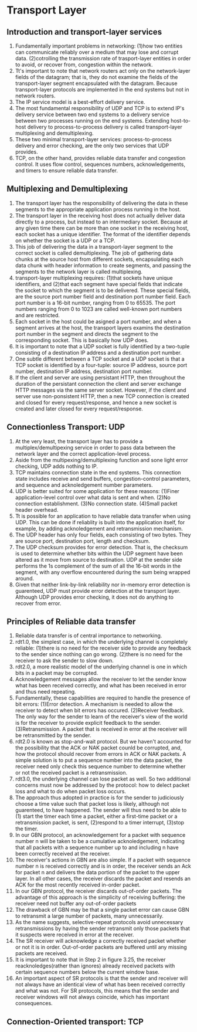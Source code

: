 # Transport Layer

## Introduction and transport-layer services

1. Fundamentally important problems in networking: (1)how two entities can communicate reliably over a medium that may lose and corrupt data. (2)cotrolling the transmission rate of trasport-layer entities in order to avoid, or recover from, congestion within the network.
2. Tt's important to note that network routers act only on the network-layer fields of the datagram; that is, they do not examine the fields of the transport-layer segment encapsulated with the datagram. Because transport-layer protocols are implemented in the end systems but not in network routers.
3. The IP service model is a best-effort delivery service.
4. The most fundamental responsibility of UDP and TCP is to extend IP's delivery service between two end systems to a delivery service between two processes running on the end systems. Extending host-to-host delivery to process-to-process delivery is called transport-layer multiplexing and demultiplexing.
5. These two minimal transport-layer services: process-to-process delivery and error checking, are the only two services that UDP provides.
6. TCP, on the other hand, provides reliable data transfer and congestion control. It uses flow control, sequences numbers, acknowledgements, and timers to ensure reliable data transfer.

## Multiplexing and Demultiplexing

1. The transport layer has the responsibility of delivering the data in these segments to the appropriate application process running in the host.
2. The transport layer in the receiving host does not actually deliver data directly to a process, but instead to an intermediary socket. Because at any given time there can be more than one socket in the receiving host, each socket has a unique identifier. The format of the identifier depends on whether the socket is a UDP or a TCP.
3. This job of delivering the data in a transport-layer segment to the correct socket is called demultiplexing. The job of gathering data chunks at the source host from different sockets, encapsulating each data chunk with header information to create segments, and passing the segments to the network layer is called multiplexing.
4. transport-layer multiplexing requires: (1)that sockets have unique identifiers, and (2)that each segment have special fields that indicate the socket to which the segment is to be delivered. These special fields, are the source port number field and destination port number field. Each port number is a 16-bit number, ranging from 0 to 65535. The port numbers ranging from 0 to 1023 are called well-known port numbers and are restricted.
5. Each socket in the host could be asigned a port number, and when a segment arrives at the host, the transport layers examins the destination port number in the segment and directs the segment to the corresponding socket. This is basically how UDP does.
6. It is important to note that a UDP socket is fully identified by a two-tuple consisting of a destination IP address and a destination port number.
7. One subtle different between a TCP socket and a UDP socket is that a TCP socket is identified by a four-tuple: source IP address, source port number, destination IP address, destination port number.
8. If the client and server are using persistant HTTP, then throughout the duration of the persistant connection the client and server exchange HTTP messages via the same server socket. However, if the client and server use non-ponsistent HTTP, then a new TCP connection is created and closed for every request/response, and hence a new socket is created and later closed for every request/response.

## Connectionless Transport: UDP

1. At the very least, the transport layer has to provide a multiplex/demultipexing service in order to pass data between the network layer and the correct application-level process.
2. Aside from the multipexing/demultiplexing function and sone light error checking, UDP adds nothing to IP.
3. TCP maintains connection state in the end systems. This connection state includes receive and send buffers, congestion-control parameters, and sequence and acknoledgement number parameters.
4. UDP is better suited for some application for these reasons: (1)Finer application-level control over what data is sent and when. (2)No connection establishment. (3)No connection state. (4)Small packet header overhead.
5. Tt is possible for an application to have reliable data transfer when using UDP. This can be done if reliablity is built into the application itself, for example, by adding acknoledgement and retransmission mechanism.
6. The UDP header has only four fields, each consisting of two bytes. They are source port, destination port, length and checksum.
7. The UDP checksum provides for error detection. That is, the checksum is used to determine whether bits within the UDP segment have been altered as it move from source to destination. UDP at the sender side performs the 1s complement of the sum of all the 16-bit words in the segment, with any overflow encountered during the sum being wrapped around.
8. Given that neither link-by-link reliability nor in-memory error detection is guarenteed, UDP must provide error detection at the transport layer. Although UDP provides error checking, it does not do anything to recover from error.

## Principles of Reliable data transfer

1. Reliable data transfer is of central importance to networking.
2. rdt1.0, the simplest case, in which the underlying channel is completely reliable: (1)there is no need for the receiver side to provide any feedback to the sender since nothing can go wrong. (2)there is no need for the receiver to ask the sender to slow down.
3. rdt2.0, a more realistic model of the underlying channel is one in which bits in a packet may be corrupted.
4. Acknowledgement messages allow the receiver to let the sender know what has been received correctly, and what has been received in error and thus need repeating.
5. Fundamentally, these capabilities are required to handle the presence of bit errors: (1)Error detection. A mechanism is needed to allow the receiver to detect when bit errors has occured. (2)Receiver feedback. The only way for the sender to learn of the receiver's view of the world is for the receiver to provide explicit feedback to the sender. (3)Retransmission. A packet that is received in error at the receiver will be retransmitted by the sender.
6. rdt2.0 is known as stop-and-wait protocol. But we haven't accounted for the possibility that the ACK or NAK packet counld be corrupted, and, how the protocol should recover from errors in ACK or NAK packets. A simple solution is to put a sequence number into the data packet, the receiver need only check this sequence number to determine whether or not the received packet is a retransmission.
7. rdt3.0, the underlying channel can lose packet as well. So two additional concerns must now be addressed by the protocol: how to delect packet loss and what to do when packet loss occurs.
8. The approach thus adopted in practice is for the sender to judiciously choose a time value such that packet loss is likely, although not guarenteed, to have happened. The sender will thus need to be able to (1) start the timer each time a packet, either a first-time packet or a retransmission packet, is sent, (2)respond to a timer interrupt, (3)stop the timer.
9. In our GBN protocol, an acknowledgement for a packet with sequence number n will be taken to be a cumulative acknoledgement, indicating that all packets with a sequence number up to and including n have been correctly received at the receiver.
10. The receiver's actions in GBN are also simple. If a packet with sequence number n is received correctly and is in order, the receiver sends an Ack for packet n and delivers the data portion of the packet to the upper layer. In all other cases, the receiver discards the packet and resends an ACK for the most recently received in-order packet.
11. In our GBN protocol, the receiver discards out-of-order packets. The advantage of this approach is the simplicity of receiving buffering: the receiver need not buffer any out-of-order packets
12. The drawback of GBN may be that a single packet error can cause GBN to retransmit a large number of packets, many unnecessarily.
13. As the name suggests, selective-repeat protocols avoid unnecessary retransmissions by having the sender retransmit only those packets that it suspects were received in error at the receiver.
14. The SR receiver will acknowledge a correctly received packet whether or not it is in order. Out-of-order packets are buffered until any missing packets are received.
15. It is important to note that in Step 2 in figure 3.25, the receiver reacknoledges(rather than ignores) already received packets with certain sequence numbers below the current window base.
16. An important aspect of SR protocols is that the sender and receiver will not always have an identical view of what has been received correctly and what was not. For SR protocols, this means that the sender and receiver windows will not always coincide, which has important consequences.

## Connection-Oriented transport: TCP




